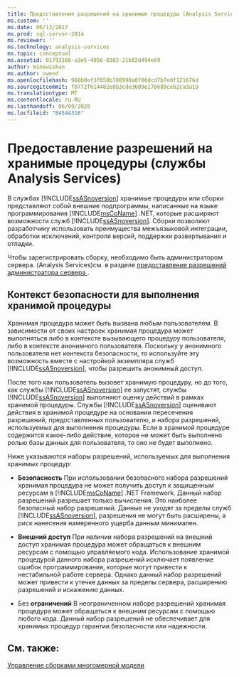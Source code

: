 ```yaml
---
title: Предоставление разрешений на хранимые процедуры (Analysis Services) | Документация Майкрософт
ms.custom: ''
ms.date: 06/13/2017
ms.prod: sql-server-2014
ms.reviewer: ''
ms.technology: analysis-services
ms.topic: conceptual
ms.assetid: 01793166-a3e5-4856-8302-21b82d494e69
author: minewiskan
ms.author: owend
ms.openlocfilehash: 960b0ef3f050b780998a0f86dcd7b7edf121676d
ms.sourcegitcommit: f0772f614482e0b3cde3609e178689ce62ca3a19
ms.translationtype: MT
ms.contentlocale: ru-RU
ms.lasthandoff: 06/09/2020
ms.locfileid: "84544316"
---
```

# <a name="grant-permissions-on-stored-procedures-analysis-services"></a>Предоставление разрешений на хранимые процедуры (службы Analysis Services)
  В службах [!INCLUDE[ssASnoversion](../includes/ssasnoversion-md.md)] хранимые процедуры или сборки представляют собой внешние подпрограммы, написанные на языке программирования [!INCLUDE[msCoName](../includes/msconame-md.md)] .NET, которые расширяют возможности служб [!INCLUDE[ssASnoversion](../includes/ssasnoversion-md.md)]. Сборки позволяют разработчику использовать преимущества межъязыковой интеграции, обработки исключений, контроля версий, поддержки развертывания и отладки.  
  
 Чтобы зарегистрировать сборку, необходимо быть администратором сервера. &#40;Analysis Services&#41;см. в разделе [предоставление разрешений администратора сервера ](instances/grant-server-admin-rights-to-an-analysis-services-instance.md).  
  
## <a name="security-context-for-stored-procedure-execution"></a>Контекст безопасности для выполнения хранимой процедуры  
 Хранимая процедура может быть вызвана любым пользователем. В зависимости от своих настроек хранимая процедура может выполняться либо в контексте вызывающего процедуру пользователя, либо в контексте анонимного пользователя. Поскольку у анонимного пользователя нет контекста безопасности, то используйте эту возможность вместе с настройкой экземпляра служб [!INCLUDE[ssASnoversion](../includes/ssasnoversion-md.md)], чтобы разрешить анонимный доступ.  
  
 После того как пользователь вызовет хранимую процедуру, но до того, как службы [!INCLUDE[ssASnoversion](../includes/ssasnoversion-md.md)] ее запустят, службы [!INCLUDE[ssASnoversion](../includes/ssasnoversion-md.md)] выполняют оценку действий в рамках хранимой процедуры. Службы [!INCLUDE[ssASnoversion](../includes/ssasnoversion-md.md)] оценивают действия в хранимой процедуре на основании пересечения разрешений, предоставленных пользователю, и набора разрешений, используемых для выполнения процедуры. Если в хранимой процедуре содержится какое-либо действие, которое не может быть выполнено ролью базы данных для пользователя, то оно не будет выполнено.  
  
 Ниже указываются наборы разрешений, используемых для выполнения хранимых процедур:  
  
-   **Безопасность** При использовании безопасного набора разрешений хранимая процедура не может получить доступ к защищенным ресурсам в [!INCLUDE[msCoName](../includes/msconame-md.md)] .NET Framework. Данный набор разрешений разрешает только вычисления. Это наиболее безопасный набор разрешений. Данные не уходят за пределы служб [!INCLUDE[ssASnoversion](../includes/ssasnoversion-md.md)], разрешения не могут быть расширены, а риск нанесения намеренного ущерба данным минимален.  
  
-   **Внешний доступ** При наличии набора разрешений на внешний доступ хранимая процедура может обращаться к внешним ресурсам с помощью управляемого кода. Использование хранимой процедурой данного набора разрешений исключает появление ошибок программирования, которые могут привести к нестабильной работе сервера. Однако данный набор разрешений может привести к утечке данных за пределы сервера, расширению разрешений и искажению данных.  
  
-   Без **ограничений** В неограниченном наборе разрешений хранимая процедура может обращаться к внешним ресурсам с помощью любого кода. Данный набор разрешений не обеспечивает для хранимых процедур гарантии безопасности или надежности.  
  
## <a name="see-also"></a>См. также:  
 [Управление сборками многомерной модели](multidimensional-models/multidimensional-model-assemblies-management.md)  
  
  
